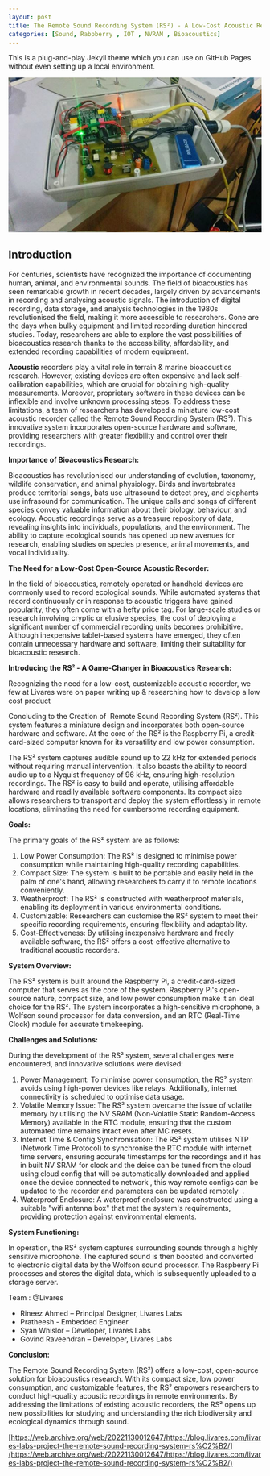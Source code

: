 ```yaml
---
layout: post
title: The Remote Sound Recording System (RS²) - A Low-Cost Acoustic Recorder for Bioacoustics Research (2015) with Remote Controlling Capabilities 
categories: [Sound, Rabpberry , IOT , NVRAM , Bioacoustics]
---
```

 
This is a plug-and-play Jekyll theme which you can use on GitHub Pages without even setting up a local environment.

![](/images/rs2_model.jpg)
 
## Introduction

For centuries, scientists have recognized the importance of documenting human, animal, and environmental sounds. The field of bioacoustics has seen remarkable growth in recent decades, largely driven by advancements in recording and analysing acoustic signals. The introduction of digital recording, data storage, and analysis technologies in the 1980s revolutionised the field, making it more accessible to researchers. Gone are the days when bulky equipment and limited recording duration hindered studies. Today, researchers are able to explore the vast possibilities of bioacoustics research thanks to the accessibility, affordability, and extended recording capabilities of modern equipment.

**Acoustic** recorders play a vital role in terrain & marine bioacoustics research. However, existing devices are often expensive and lack self-calibration capabilities, which are crucial for obtaining high-quality measurements. Moreover, proprietary software in these devices can be inflexible and involve unknown processing steps. To address these limitations, a team of researchers has developed a miniature low-cost acoustic recorder called the Remote Sound Recording System (RS²). This innovative system incorporates open-source hardware and software, providing researchers with greater flexibility and control over their recordings.

**Importance of Bioacoustics Research:**

Bioacoustics has revolutionised our understanding of evolution, taxonomy, wildlife conservation, and animal physiology. Birds and invertebrates produce territorial songs, bats use ultrasound to detect prey, and elephants use infrasound for communication. The unique calls and songs of different species convey valuable information about their biology, behaviour, and ecology. Acoustic recordings serve as a treasure repository of data, revealing insights into individuals, populations, and the environment. The ability to capture ecological sounds has opened up new avenues for research, enabling studies on species presence, animal movements, and vocal individuality.

**The Need for a Low-Cost Open-Source Acoustic Recorder:**

In the field of bioacoustics, remotely operated or handheld devices are commonly used to record ecological sounds. While automated systems that record continuously or in response to acoustic triggers have gained popularity, they often come with a hefty price tag. For large-scale studies or research involving cryptic or elusive species, the cost of deploying a significant number of commercial recording units becomes prohibitive. Although inexpensive tablet-based systems have emerged, they often contain unnecessary hardware and software, limiting their suitability for bioacoustic research.

**Introducing the RS² - A Game-Changer in Bioacoustics Research:**

Recognizing the need for a low-cost, customizable acoustic recorder, we few at Livares were on paper writing up & researching how to develop a low cost product 

Concluding to the Creation of  Remote Sound Recording System (RS²). This system features a miniature design and incorporates both open-source hardware and software. At the core of the RS² is the Raspberry Pi, a credit-card-sized computer known for its versatility and low power consumption.

The RS² system captures audible sound up to 22 kHz for extended periods without requiring manual intervention. It also boasts the ability to record audio up to a Nyquist frequency of 96 kHz, ensuring high-resolution recordings. The RS² is easy to build and operate, utilising affordable hardware and readily available software components. Its compact size allows researchers to transport and deploy the system effortlessly in remote locations, eliminating the need for cumbersome recording equipment.

**Goals:**

The primary goals of the RS² system are as follows:

1.  Low Power Consumption: The RS² is designed to minimise power consumption while maintaining high-quality recording capabilities.
2.  Compact Size: The system is built to be portable and easily held in the palm of one's hand, allowing researchers to carry it to remote locations conveniently.
3.  Weatherproof: The RS² is constructed with weatherproof materials, enabling its deployment in various environmental conditions.
4.  Customizable: Researchers can customise the RS² system to meet their specific recording requirements, ensuring flexibility and adaptability.
5.  Cost-Effectiveness: By utilising inexpensive hardware and freely available software, the RS² offers a cost-effective alternative to traditional acoustic recorders.

**System Overview:**

The RS² system is built around the Raspberry Pi, a credit-card-sized computer that serves as the core of the system. Raspberry Pi's open-source nature, compact size, and low power consumption make it an ideal choice for the RS². The system incorporates a high-sensitive microphone, a Wolfson sound processor for data conversion, and an RTC (Real-Time Clock) module for accurate timekeeping.

**Challenges and Solutions:**

During the development of the RS² system, several challenges were encountered, and innovative solutions were devised:

1.  Power Management: To minimise power consumption, the RS² system avoids using high-power devices like relays. Additionally, internet connectivity is scheduled to optimise data usage.
2.  Volatile Memory Issue: The RS² system overcame the issue of volatile memory by utilising the NV SRAM (Non-Volatile Static Random-Access Memory) available in the RTC module, ensuring that the custom automated time remains intact even after MC resets.
3.  Internet Time & Config Synchronisation: The RS² system utilises NTP (Network Time Protocol) to synchronise the RTC module with internet time servers, ensuring accurate timestamps for the recordings and it has in built NV SRAM for clock and the deice can be tuned from the cloud using cloud config that will be automatically downloaded and applied once the device connected to network , this way remote configs can be updated to the recorder and parameters can be updated remotely  .
4.  Waterproof Enclosure: A waterproof enclosure was constructed using a suitable "wifi antenna box" that met the system's requirements, providing protection against environmental elements.

**System Functioning:**

In operation, the RS² system captures surrounding sounds through a highly sensitive microphone. The captured sound is then boosted and converted to electronic digital data by the Wolfson sound processor. The Raspberry Pi processes and stores the digital data, which is subsequently uploaded to a storage server.

Team : @Livares    
  
*   Rineez Ahmed – Principal Designer, Livares Labs
*   Pratheesh - Embedded Engineer 
*   Syan Whislor – Developer, Livares Labs
*   Govind Raveendran – Developer, Livares Labs

**Conclusion:**

The Remote Sound Recording System (RS²) offers a low-cost, open-source solution for bioacoustics research. With its compact size, low power consumption, and customizable features, the RS² empowers researchers to conduct high-quality acoustic recordings in remote environments. By addressing the limitations of existing acoustic recorders, the RS² opens up new possibilities for studying and understanding the rich biodiversity and ecological dynamics through sound.

[https://web.archive.org/web/20221130012647/https://blog.livares.com/livares-labs-project-the-remote-sound-recording-system-rs%C2%B2/](https://web.archive.org/web/20221130012647/https://blog.livares.com/livares-labs-project-the-remote-sound-recording-system-rs%C2%B2/)


